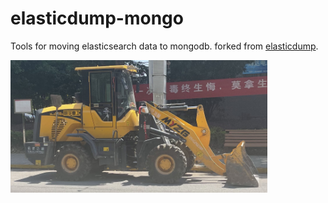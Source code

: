 elasticdump-mongo
==================

Tools for moving elasticsearch data to mongodb.
forked from [elasticdump](https://github.com/elasticsearch-dump/elasticsearch-dump).

![image-20210607161437164](imgs/README/image-20210607161437164.png)
